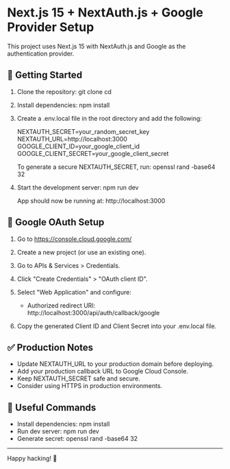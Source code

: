 # Next.js 15 + NextAuth.js + Google Provider Setup

This project uses Next.js 15 with NextAuth.js and Google as the authentication provider.

## 🔧 Getting Started

1. Clone the repository:
   git clone <your-repo-url>
   cd <your-project-folder>

2. Install dependencies:
   npm install

3. Create a .env.local file in the root directory and add the following:

   NEXTAUTH_SECRET=your_random_secret_key  
   NEXTAUTH_URL=http://localhost:3000  
   GOOGLE_CLIENT_ID=your_google_client_id  
   GOOGLE_CLIENT_SECRET=your_google_client_secret  

   To generate a secure NEXTAUTH_SECRET, run:
   openssl rand -base64 32

4. Start the development server:
   npm run dev

   App should now be running at: http://localhost:3000

## 🔐 Google OAuth Setup

1. Go to https://console.cloud.google.com/
2. Create a new project (or use an existing one).
3. Go to APIs & Services > Credentials.
4. Click "Create Credentials" > "OAuth client ID".
5. Select "Web Application" and configure:
   - Authorized redirect URI:
     http://localhost:3000/api/auth/callback/google

6. Copy the generated Client ID and Client Secret into your .env.local file.

## ✅ Production Notes

- Update NEXTAUTH_URL to your production domain before deploying.
- Add your production callback URL to Google Cloud Console.
- Keep NEXTAUTH_SECRET safe and secure.
- Consider using HTTPS in production environments.

## 🧪 Useful Commands

- Install dependencies: npm install  
- Run dev server: npm run dev  
- Generate secret: openssl rand -base64 32

---

Happy hacking! 🚀
